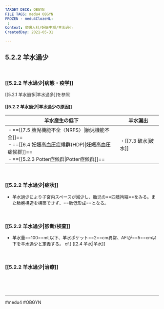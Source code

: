 ```yaml
---
TARGET DECK: OBGYN
FILE TAGS: medu4 OBGYN
FROZEN - medu4ClozeHL:
 : 
Context: 産婦人科/妊娠中期/羊水過小
CreatedDay: 2021-05-31

---
```


## 5.2.2 羊水過少

<br>

### [[5.2.2 羊水過少|病態・疫学]]
[[5.2.1 羊水過多|羊水過多]]を参照

#### [[5.2.2 羊水過少|羊水過少の原因]]
|羊水産生の低下|羊水漏出|
|---|---|
|・==[[7.5 胎児機能不全〈NRFS〉\|胎児機能不全]]==<br>・==[[6.4 妊娠高血圧症候群(HDP)\|妊娠高血圧症候群]]==<br>・==[[5.2.3 Potter症候群\|Potter症候群]]==|・[[7.3 破水\|破水]]|
<!--ID: 1659650698156-->



<br>

### [[5.2.2 羊水過少|症状]]
* 羊水過少により子宮内スペースが減少し、胎児の==四肢拘縮==をみる。また肺胞構造を構築できず、==肺低形成==となる。
<!--ID: 1622523510730-->


<br>

### [[5.2.2 羊水過少|診断/検査]]
* 羊水量==100==mL以下、羊水ポケット==2==cm異常、AFIが==5==cm以下を羊水過少と定義する。
cf.) [[2.4 羊水|羊水]]
<!--ID: 1660005597625-->



<br>

### [[5.2.2 羊水過少|治療]]


<br><br><br>

---
#medu4 #OBGYN
